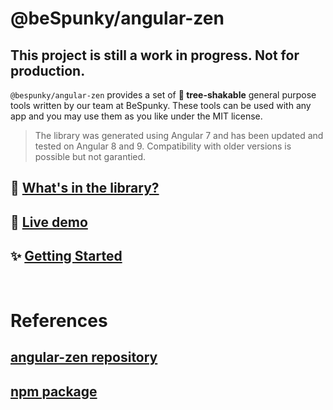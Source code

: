 # @beSpunky/angular-zen

## This project is still a work in progress. **Not for production**.
`@bespunky/angular-zen` provides a set of **🌳 tree-shakable** general purpose tools written by our team at BeSpunky.
These tools can be used with any app and you may use them as you like under the MIT license.

> The library was generated using Angular 7 and has been updated and tested on Angular 8 and 9. Compatibility with older versions is possible but not garantied.


## 🎁 [What's in the library?](Modules)
## 🙌 [Live demo](https://bs-angular-zen-demo.web.app)
## ✨ [Getting Started](Getting-Started)

<br/>

# References
## [angular-zen repository](https://dev.azure.com/BeSpunky/BeSpunky%20Libraries/_git/angular-zen?path=%2F&version=GBmaster)
## [npm package](https://www.npmjs.com/package/@bespunky/angular-zen)